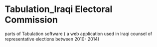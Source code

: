 # Tabulation_Iraqi Electoral Commission
parts of Tabulation software ( a web application used in Iraqi counsel of representative elections between 2010- 2014)
